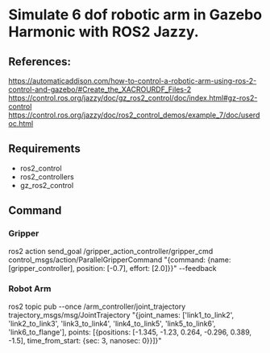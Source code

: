 # Simulate 6 dof robotic arm in Gazebo Harmonic with ROS2 Jazzy.
## References:
https://automaticaddison.com/how-to-control-a-robotic-arm-using-ros-2-control-and-gazebo/#Create_the_XACROURDF_Files-2
https://control.ros.org/jazzy/doc/gz_ros2_control/doc/index.html#gz-ros2-control
https://control.ros.org/jazzy/doc/ros2_control_demos/example_7/doc/userdoc.html

## Requirements
- ros2_control
- ros2_controllers
- gz_ros2_control

## Command
### Gripper
ros2 action send_goal /gripper_action_controller/gripper_cmd control_msgs/action/ParallelGripperCommand "{command: {name: [gripper_controller], position: [-0.7], effort: [2.0]}}" --feedback
### Robot Arm
ros2 topic pub --once /arm_controller/joint_trajectory trajectory_msgs/msg/JointTrajectory "{joint_names: ['link1_to_link2', 'link2_to_link3', 'link3_to_link4', 'link4_to_link5', 'link5_to_link6', 'link6_to_flange'], points: [{positions: [-1.345, -1.23, 0.264, -0.296, 0.389, -1.5], time_from_start: {sec: 3, nanosec: 0}}]}"

